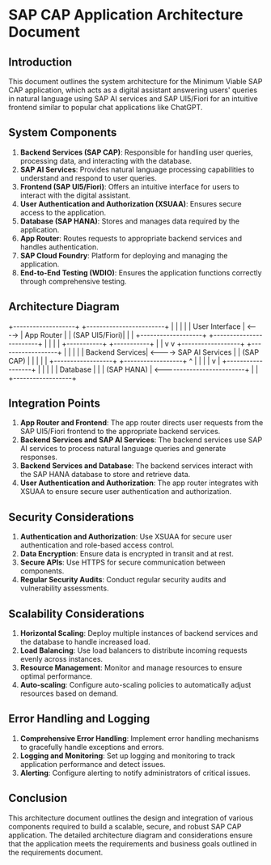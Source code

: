 # SAP CAP Application Architecture Document

## Introduction
This document outlines the system architecture for the Minimum Viable SAP CAP application, which acts as a digital assistant answering users' queries in natural language using SAP AI services and SAP UI5/Fiori for an intuitive frontend similar to popular chat applications like ChatGPT.

## System Components
1. **Backend Services (SAP CAP)**: Responsible for handling user queries, processing data, and interacting with the database.
2. **SAP AI Services**: Provides natural language processing capabilities to understand and respond to user queries.
3. **Frontend (SAP UI5/Fiori)**: Offers an intuitive interface for users to interact with the digital assistant.
4. **User Authentication and Authorization (XSUAA)**: Ensures secure access to the application.
5. **Database (SAP HANA)**: Stores and manages data required by the application.
6. **App Router**: Routes requests to appropriate backend services and handles authentication.
7. **SAP Cloud Foundry**: Platform for deploying and managing the application.
8. **End-to-End Testing (WDIO)**: Ensures the application functions correctly through comprehensive testing.

## Architecture Diagram

+-------------------+        +------------------------+
|                   |        |                        |
|    User Interface | <----> |    App Router          |
|    (SAP UI5/Fiori)|        |                        |
+-------------------+        +------------------------+
                                 |                |
                                 |                |
                     +-----------+                +-----------+
                     |                                    |
                     v                                    v
          +------------------+                     +------------------+
          |                  |                     |                  |
          |  Backend Services| <----> SAP AI Services  |
          |    (SAP CAP)     |                     |                  |
          |                  |                     +------------------+
          +------------------+                           ^
                 |                                       |
                 |                                       |
                 v                                       |
          +------------------+                           |
          |                  |                           |
          |    Database      |                           |
          |    (SAP HANA)    | <-------------------------+
          |                  |
          +------------------+


## Integration Points
1. **App Router and Frontend**: The app router directs user requests from the SAP UI5/Fiori frontend to the appropriate backend services.
2. **Backend Services and SAP AI Services**: The backend services use SAP AI services to process natural language queries and generate responses.
3. **Backend Services and Database**: The backend services interact with the SAP HANA database to store and retrieve data.
4. **User Authentication and Authorization**: The app router integrates with XSUAA to ensure secure user authentication and authorization.

## Security Considerations
1. **Authentication and Authorization**: Use XSUAA for secure user authentication and role-based access control.
2. **Data Encryption**: Ensure data is encrypted in transit and at rest.
3. **Secure APIs**: Use HTTPS for secure communication between components.
4. **Regular Security Audits**: Conduct regular security audits and vulnerability assessments.

## Scalability Considerations
1. **Horizontal Scaling**: Deploy multiple instances of backend services and the database to handle increased load.
2. **Load Balancing**: Use load balancers to distribute incoming requests evenly across instances.
3. **Resource Management**: Monitor and manage resources to ensure optimal performance.
4. **Auto-scaling**: Configure auto-scaling policies to automatically adjust resources based on demand.

## Error Handling and Logging
1. **Comprehensive Error Handling**: Implement error handling mechanisms to gracefully handle exceptions and errors.
2. **Logging and Monitoring**: Set up logging and monitoring to track application performance and detect issues.
3. **Alerting**: Configure alerting to notify administrators of critical issues.

## Conclusion
This architecture document outlines the design and integration of various components required to build a scalable, secure, and robust SAP CAP application. The detailed architecture diagram and considerations ensure that the application meets the requirements and business goals outlined in the requirements document.